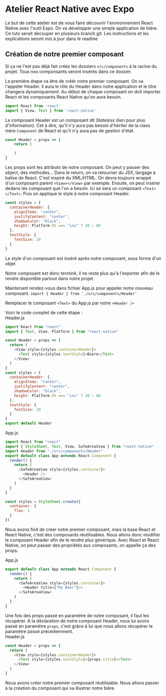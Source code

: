 # Atelier React Native avec Expo

Le but de cette atelier est de vous faire découvrir l'environnement React Native avec l'outil Expo.
On va développer une simple application de bière. Ce tuto serait découper en plusieurs branch git. Les instructions et les explications seront mis à jour dans le readme

## Création de notre premier composant

Si ça ne l'est pas déjà fait crééz les dossiers  `src/components` à la racine du projet. Tous nos componsants seront insérés dans ce dossier.

La première étape va être de créér notre premier composant. On va l'appeler Header. Il aura le rôle du Header dans notre application et le titre changera dynamiquement.
Au début de chaque composant on doit importer React et les composants React Native qu'on aura besoin.
````javascript
import React from 'react'
import { View, Text } from 'react-native'
```` 

Le composant Header est un composant dit <i>Stateless</i> (lien pour plus d'information). Cet à dire, qu'il n'y aura pas besoin d'hériter de la class mère `Component` de React et qu'il n'y aura pas de gestion d'état.

````javascript
const Header = props => {
    return (

    )
}
````
Les props sont les attributs de notre composant. On peut y passer des object, des methodes...
Dans le return, on va retourner du JSX, langage à balise de React. C'est inspiré du XML/HTML. On devra toujours wrappé d'un composant parent `<View></View>` par exemple. Ensuite, on peut insérer dedans les composant que l'on a besoin. Ici se sera un composant `<Text></Text>`.
Puis on applique le style à notre composant Header.
````javascript
const styles = {
  containerHeader: {
    alignItems: "center",
    justifyContent: "center",
    shadowColor: "black",
    height: Platform.OS === "ios" ? 30 : 80
  },
  textStyle: {
    fontSize: 20
  }
}
````
Le style d'un composant est inséré après notre composant, sous forme d'un objet

Notre composant est donc terminé, il ne reste plus qu'à l'exporter afin de le rendre disponible partout dans notre projet.

Maintenant rendez-vous dans fichier App.js pour appeler notre nouveau composant. `import { Header } from './src/components/Header'`

 Remplacer le composant `<Text>` du App.js par notre `<Header />`

 Voici le code complet de cette étape :   
 Header.js   
````javascript
import React from "react"
import { Text, View, Platform } from "react-native"

const Header = props => {
  return (
    <View style={styles.containerHeader}>
      <Text style={styles.textStyle}>Biere</Text>
    </View>
  )
}
const styles = {
  containerHeader: {
    alignItems: "center",
    justifyContent: "center",
    shadowColor: "black",
    height: Platform.OS === "ios" ? 30 : 80
  },
  textStyle: {
    fontSize: 20
  }
}
export default Header
````

App.js
````javascript
import React from "react"
import { StyleSheet, Text, View, SafeAreaView } from "react-native"
import Header from "./src/components/Header"
export default class App extends React.Component {
  render() {
    return (
      <SafeAreaView style={styles.container}>
        <Header />
      </SafeAreaView>
    )
  }
}

const styles = StyleSheet.create({
  container: {
    flex: 1
  }
})

````
Nous avons finit de créer notre premier composant, mais la base React et React Native, c'est des composants réutilisables. Nous allons donc modifier le composant Header afin de le rendre plus générique. Avec React et React Native, on peut passer des propriétés aux composants, on appelle ça des props.

App.js
```javascript
export default class App extends React.Component {
  render() {
    return (
      <SafeAreaView style={styles.container}>
        <Header title={"My Beer"}/>
      </SafeAreaView>
    )
  }
}
```
Une fois des props passé en paramètre de notre composant, il faut les récupérer. A la déclaration de notre composant Header, nous lui avons passé en paramètre `props`, c'est grâce à lui que nous allons récupérer le paramètre passé précédemment.  
Header.js
```javascript
const Header = props => {
  return (
    <View style={styles.containerHeader}>
      <Text style={styles.textStyle}>{props.title}</Text>
    </View>
  )
}
```
Nous avons créer notre premier composant réutilisable. Nous allons passer à la création du composant qui va illustrer notre bière.
